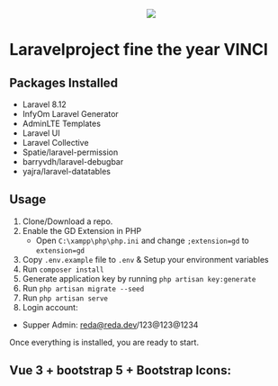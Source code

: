 <p align="center"><img src="https://laravel.com/assets/img/components/logo-laravel.svg"></p>

# Laravelproject fine the year VINCI

## Packages Installed

-   Laravel 8.12
-   InfyOm Laravel Generator
-   AdminLTE Templates
-   Laravel UI
-   Laravel Collective
-   Spatie/laravel-permission
-   barryvdh/laravel-debugbar
-   yajra/laravel-datatables

## Usage

1. Clone/Download a repo.
1. Enable the GD Extension in PHP
    - Open `C:\xampp\php\php.ini` and change `;extension=gd` to `extension=gd`
1. Copy `.env.example` file to `.env` & Setup your environment variables
1. Run `composer install`
1. Generate application key by running `php artisan key:generate`
1. Run `php artisan migrate --seed`
1. Run `php artisan serve`
1. Login account:

-   Supper Admin: reda@reda.dev/123@123@1234

Once everything is installed, you are ready to start.

## Vue 3 + bootstrap 5 + Bootstrap Icons:
